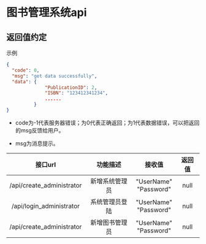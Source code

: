 # 图书管理系统api

## 返回值约定
示例
```json
{
  "code": 0,
  "msg": "get data successfully",
  "data": {
              "PublicationID": 2,
              "ISBN": "123412341234",
              ......
          }
}
```
* code为-1代表服务器错误；为0代表正确返回；为1代表数据错误，可以把返回的msg反馈给用户。

* msg为消息提示。

| 接口url | 功能描述 | 接收值 | 返回值 |
|:------:|:------:|:-----:|:-----:|
|/api/create_administrator|新增系统管理员|"UserName"<br/>"Password"|null
|/api/login_administrator|系统管理员登陆|"UserName"<br>"Password"|null
|/api/create_administrator|新增图书管理员|"UserName"<br/>"Password"|null


